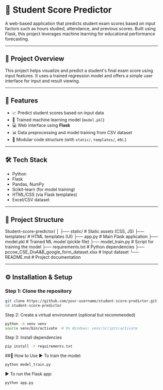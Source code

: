 # 🧠 Student Score Predictor

A web-based application that predicts student exam scores based on input factors such as hours studied, attendance, and previous scores. Built using Flask, this project leverages machine learning for educational performance forecasting.

---

## 📌 Project Overview

This project helps visualize and predict a student's final exam score using input features. It uses a trained regression model and offers a simple user interface for input and result viewing.

---

## 🚀 Features

- 📈 Predict student scores based on input data
- 🧠 Trained machine learning model (`model.pkl`)
- 💻 Web interface using **Flask**
- 📊 Data preprocessing and model training from CSV dataset
- 📁 Modular code structure (with `static/`, `templates/`, etc.)

---

## 🛠️ Tech Stack

- Python
- Flask
- Pandas, NumPy
- Scikit-learn (for model training)
- HTML/CSS (via Flask templates)
- Excel/CSV dataset

---

## 📁 Project Structure
Student-score-predictor/
│
├── static/ # Static assets (CSS, JS)
├── templates/ # HTML templates (UI)
├── app.py # Main Flask application
├── model.pkl # Trained ML model (pickle file)
├── model_train.py # Script for training the model
├── requirements.txt # Python dependencies
├── pccoe_CSE_DivA&B_google_form_dataset.xlsx # Input dataset
└── README.md # Project documentation


---

## ⚙️ Installation & Setup

### Step 1: Clone the repository
```bash
git clone https://github.com/your-username/student-score-predictor.git
cd student-score-predictor
```
Step 2: Create a virtual environment (optional but recommended)
```bash
python -m venv venv
source venv/bin/activate  # On Windows: venv\Scripts\activate
```
Step 3: Install dependencies
```bash
pip install -r requirements.txt
```

##🔧 How to Use
▶️ To train the model:
```bash
python model_train.py
```
▶️ To run the Flask app:
```bash
python app.py
```
